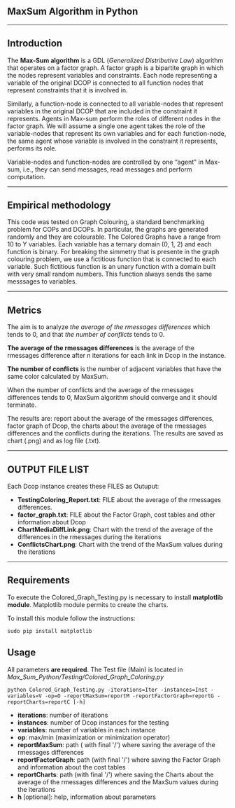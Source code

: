 ﻿## MaxSum Algorithm in Python ##

----------


## Introduction ##

The **Max-Sum algorithm** is a GDL (_Generalized Distributive Law_) algorithm that operates on a factor graph. A factor graph is a bipartite graph in which the nodes represent variables and constraints. Each node representing a variable of the original DCOP is connected to all function nodes that represent constraints that it is involved in.

Similarly, a function-node is connected to all variable-nodes that represent variables in the original DCOP that are included in the constraint it represents. Agents in Max-sum perform the roles of different nodes in the factor graph. We will assume a single one agent takes the role of the variable-nodes that represent its own variables and for each function-node, the same agent whose variable is involved in the constraint it represents, performs its role. 

Variable-nodes and function-nodes are controlled by one “agent" in Max-sum, i.e., they can send messages, read messages and perform computation.

----------------
## Empirical methodology ##

This code was tested on Graph Colouring, a standard benchmarking problem for COPs and DCOPs. In particular, the graphs are generated randomly and they are colourable. The Colored Graphs have a range from 10 to Y variables. Each variable has a ternary domain (0, 1, 2) and each function is binary. For breaking the simmetry that is presente in the graph colouring problem, we use a fictitious function that is connected to each variable. Such fictitious function is an unary function with a domain built with very small random numbers. This function always sends the same messsages to variables. 

----------
## Metrics ##

The aim is to analyze _the average of the rmessages differences_ which tends to 0, and that _the number of conflicts_ tends to 0. 

**The average of the rmessages differences** is the average of the rmessages difference after n iterations for each link in Dcop in the instance.

**The number of conflicts** is the number of adjacent variables that have the same color calculated by MaxSum.

When the number of conflicts and the average of the rmessages differences tends to 0, MaxSum algorithm should converge and it should terminate.

The results are: report about the average of the rmessages differences,  factor graph of Dcop, the charts about the average of the rmessages differences and the conflicts during the iterations. The results are saved as chart (.png) and as log file (.txt).

----------

## OUTPUT FILE LIST ##
Each Dcop instance creates these FILES as Outuput:

 - **TestingColoring_Report.txt**:  FILE about the average of the rmessages differences. 
 - **factor_graph.txt**:  FILE about the Factor Graph, cost tables and other information about Dcop
 - **ChartMediaDiffLink.png**:  Chart with the trend of the average of the differences in the rmessages during the iterations 
 - **ConflictsChart.png**:  Chart with the trend of the MaxSum values during the iterations 

----------

## Requirements ##
To execute the Colored_Graph_Testing.py is necessary to install **matplotlib module**.
Matplotlib module permits to create the charts.

To install this module follow the instructions:
```
sudo pip install matplotlib
```

## Usage ##

All parameters **are required**. The Test file (Main) is located in _Max_Sum_Python/Testing/Colored_Graph_Coloring.py_
```
python Colored_Graph_Testing.py -iterations=Iter -instances=Inst -variables=V -op=O -reportMaxSum=reportM -reportFactorGraph=reportG -reportCharts=reportC [-h]
```

 - **iterations**: number of iterations
 - **instances**: number of Dcop instances for the testing
 -  **variables**: number of variables in each instance
 -  **op**: max/min (maximization or minimization operator) 
 -  **reportMaxSum**: path ( with final '/')  where saving the average of the rmessages differences
 -  **reportFactorGraph**: path (with final '/') where saving the Factor Graph and information about the cost tables 
 -  **reportCharts**: path (with final '/') where saving the Charts about the average of the rmessages differences and  the MaxSum values during the iterations 
 - **h** [optional]: help, information about parameters


